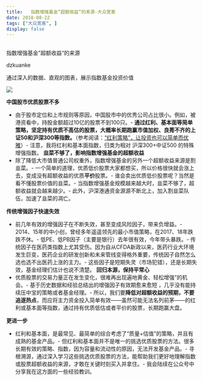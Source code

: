 ```yaml
---
title:   指数增强基金”超额收益“的来源-大众宽客
date: 2018-08-22
tags: ["大众宽客", ]
display: false
---
```



## 



指数增强基金”超额收益“的来源




dzkuanke




通过深入的数据、直观的图表，展示指数基金投资价值


<img class="" data-copyright="0" data-ratio="0.665625" data-s="300,640" src="https://mmbiz.qpic.cn/mmbiz_jpg/PKw3FQPmhIgcgk3g7fic4fhicwmdKeCgNKnzrXBQuAsaOGcXRM6UTl7ExQ95JDFnpygYfCvnnVqw4C4OrUO75pgA/640?wx_fmt=jpeg" data-type="jpeg" data-w="1280" style=""/>



**中国股市优质股票不多**
- 由于股市定位和上市规则等原因，中国股市中的优秀公司占比很小。例如，被港资看中，持股金额超过10亿的股票不到100只。- **通过红利、基本面等简单策略，坚定持有优质不高估的股票，大概率长期跑赢市值加权、良莠不齐的上证50和沪深300等指数。**（参考阅读：[“红利策略”，让投资也可以简单而优雅](http://mp.weixin.qq.com/s?__biz=MzAwMTc1MDcwNw==&amp;mid=2648272962&amp;idx=1&amp;sn=2d34bdfc8e1ae77d6cae4e9ecd258aa5&amp;chksm=82f9339eb58eba883cf976ef1ad27b83da5215a11a3ff63dc624abdbe035866b86b844e8541a&amp;scene=21#wechat_redirect)）- 注意，我将红利和基本面指数，归类为相对 沪深300+中证500 的特殊增强指数。
**韭菜不够了，影响指数增强基金的超额收益**
- 除了降低大市值普通公司权重外，指数增强基金的另外一个超额收益来源是割韭菜。- 一个简单的道理，优质低价股票大家都想买，所以价格很快就会涨上去，变成没有超额收益的优质**平价**股票。- 谁会卖出优质低价股票呢？当然是看不懂股票价值的韭菜。- 当指数增强基金规模越来越大时，韭菜不够了，超额收益就会越来越少。- 此外，沪深港通资金源源不断北上，加入割韭菜队伍，加速了韭菜的凋亡。


**传统增强因子快速失效**
- 前几年有效的增强因子在不断失效，甚至变成风险因子，带来负增益。- 2014、15年的中小创，曾经多年遥遥领先的最小市值策略，在2017、18年跌跌不休。- 低PE、低PB因子（主要是银行）去年很有效，今年带头暴跌。- 传统因子在医药类指数上尤其受伤。因为自从CFDA新政以来，医药行业大环境发生巨变，医药企业的研发创新和未来管线变得格外重要，传统因子自然怎么选也选不出医药上涨的主力。- 这些因子是短期失灵（市场犯错），还是长期失效，基金经理们估计也说不清楚。
**回归本源，保持平常心**
- 优质股票的交易力量正在发生变化，很难再出现遍地黄金、轻松增强”的机会。- 基于历史数据和经验总结出的增强因子有效期愈来愈短&nbsp;，几乎没有能持续压中宝的策略或者基金经理。- 所以，我们要**降低对超额收益的预期，不要追逐热点**，而应将主力资金投入简单有效——虽然可能无法名列前茅——的红利或基本面等指数，通过持有优质低估或者平价的股票，长期跑赢大盘。


**更进一步**
- 红利和基本面，是最常见、最简单的综合考虑了“质量+估值”的策略，并且有成熟的基金产品。- 但红利和基本面并不是唯一的挑选优质股票的方法。很多长期有效的策略、指数，因为容量和流动性的原因，无法开发基金产品。- 寻根溯源，通过深入学习这些挑选优质股票的方法，能帮助我们更好地理解指数或股票超额收益的来源，才敢在关键时刻买入并拿住。- 我会陆续在公众号中分享我在这方面的一些经验教训。